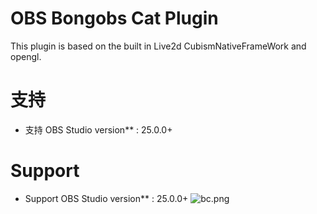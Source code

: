# OBS Bongobs Cat Plugin
 This plugin is based on the built in Live2d CubismNativeFrameWork and opengl. 
 # 支持
* 支持 OBS Studio version** : 25.0.0+
# Support
* Support OBS Studio version** : 25.0.0+
![bc.png](https://github.com/a1928370421/Bongobs-Cat-Plugin/blob/master/Resources/Bango%20Cat/bc.PNG)
